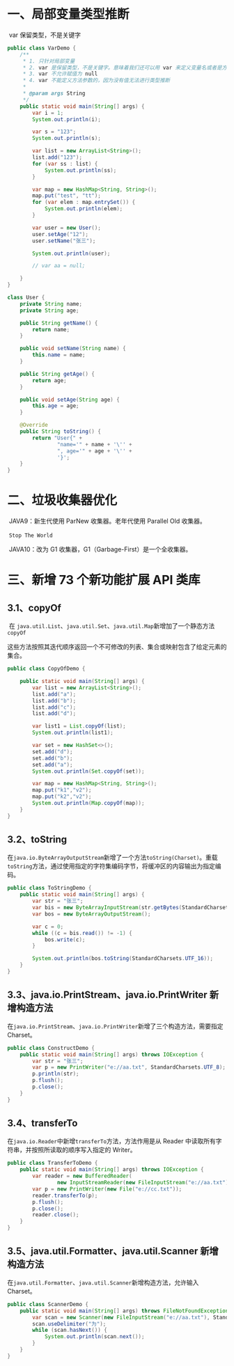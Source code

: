# 一、局部变量类型推断

​	var 保留类型，不是关键字

```java
public class VarDemo {
    /**
     * 1. 只针对局部变量
     * 2. var 是保留类型，不是关键字。意味着我们还可以用 var 来定义变量名或者是方法名
     * 3. var 不允许赋值为 null
     * 4. var 不能定义方法参数的，因为没有值无法进行类型推断
     *
     * @param args String
     */
    public static void main(String[] args) {
        var i = 1;
        System.out.println(i);

        var s = "123";
        System.out.println(s);

        var list = new ArrayList<String>();
        list.add("123");
        for (var ss : list) {
            System.out.println(ss);
        }

        var map = new HashMap<String, String>();
        map.put("test", "tt");
        for (var elem : map.entrySet()) {
            System.out.println(elem);
        }

        var user = new User();
        user.setAge("12");
        user.setName("张三");

        System.out.println(user);

        // var aa = null;

    }
}

class User {
    private String name;
    private String age;

    public String getName() {
        return name;
    }

    public void setName(String name) {
        this.name = name;
    }

    public String getAge() {
        return age;
    }

    public void setAge(String age) {
        this.age = age;
    }

    @Override
    public String toString() {
        return "User{" +
                "name='" + name + '\'' +
                ", age='" + age + '\'' +
                '}';
    }
}
```



# 二、垃圾收集器优化

​	JAVA9：新生代使用 ParNew 收集器。老年代使用 Parallel Old 收集器。

​	`Stop The World`

​	JAVA10：改为 G1 收集器，G1（Garbage-First）是一个全收集器。



# 三、新增 73 个新功能扩展 API 类库

## 3.1、copyOf

​	在 `java.util.List`、`java.util.Set`、`java.util.Map`新增加了一个静态方法 `copyOf`

​	这些方法按照其迭代顺序返回一个不可修改的列表、集合或映射包含了给定元素的集合。

```java
public class CopyOfDemo {

    public static void main(String[] args) {
        var list = new ArrayList<String>();
        list.add("a");
        list.add("b");
        list.add("c");
        list.add("d");

        var list1 = List.copyOf(list);
        System.out.println(list1);

        var set = new HashSet<>();
        set.add("d");
        set.add("b");
        set.add("a");
        System.out.println(Set.copyOf(set));

        var map = new HashMap<String, String>();
        map.put("k1","v2");
        map.put("k2","v2");
        System.out.println(Map.copyOf(map));
    }
}
```

## 3.2、toString

​	在`java.io.ByteArrayOutputStream`新增了一个方法`toString(Charset)`。重载 `toString`方法，通过使用指定的字符集编码字节，将缓冲区的内容输出为指定编码。

```java
public class ToStringDemo {
    public static void main(String[] args) {
        var str = "张三";
        var bis = new ByteArrayInputStream(str.getBytes(StandardCharsets.UTF_16));
        var bos = new ByteArrayOutputStream();

        var c = 0;
        while ((c = bis.read()) != -1) {
            bos.write(c);
        }

        System.out.println(bos.toString(StandardCharsets.UTF_16));
    }
}
```

## 3.3、java.io.PrintStream、java.io.PrintWriter 新增构造方法

​	在`java.io.PrintStream`、`java.io.PrintWriter`新增了三个构造方法，需要指定 Charset。

```java
public class ConstructDemo {
    public static void main(String[] args) throws IOException {
        var str = "张三";
        var p = new PrintWriter("e://aa.txt", StandardCharsets.UTF_8);
        p.println(str);
        p.flush();
        p.close();
    }
}
```

## 3.4、transferTo

​	在`java.io.Reader`中新增`transferTo`方法，方法作用是从 Reader 中读取所有字符串，并按照所读取的顺序写入指定的 Writer。

```java
public class TransferToDemo {
    public static void main(String[] args) throws IOException {
        var reader = new BufferedReader(
                new InputStreamReader(new FileInputStream("e://aa.txt"), StandardCharsets.UTF_8));
        var p = new PrintWriter(new File("e://cc.txt"));
        reader.transferTo(p);
        p.flush();
        p.close();
        reader.close();
    }
}
```

## 3.5、java.util.Formatter、java.util.Scanner 新增构造方法

​	在`java.util.Formatter`、`java.util.Scanner`新增构造方法，允许输入 Charset。

```java
public class ScannerDemo {
    public static void main(String[] args) throws FileNotFoundException {
        var scan = new Scanner(new FileInputStream("e://aa.txt"), StandardCharsets.UTF_8);
        scan.useDelimiter("为");
        while (scan.hasNext()) {
            System.out.println(scan.next());
        }
    }
}
```

